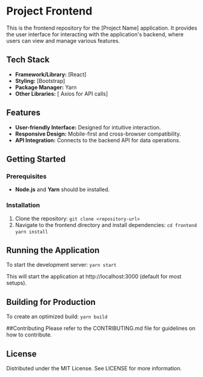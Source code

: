 # Project Frontend

This is the frontend repository for the [Project Name] application. It provides the user interface for interacting with the application's backend, where users can view and manage various features.

## Tech Stack

- **Framework/Library:** [React]
- **Styling:** [Bootstrap]
- **Package Manager:** Yarn
- **Other Libraries:** [ Axios for API calls]

## Features

- **User-friendly Interface:** Designed for intuitive interaction.
- **Responsive Design:** Mobile-first and cross-browser compatibility.
- **API Integration:** Connects to the backend API for data operations.

## Getting Started

### Prerequisites

- **Node.js** and **Yarn** should be installed.
### Installation

1. Clone the repository:
   `git clone <repository-url>`
2. Navigate to the frontend directory and install dependencies:
`cd frontend`
`yarn install`

## Running the Application
To start the development server:
`yarn start`

This will start the application at http://localhost:3000 (default for most setups).
## Building for Production
To create an optimized build:
`yarn build`

##Contributing
Please refer to the CONTRIBUTING.md file for guidelines on how to contribute.

## License
Distributed under the MIT License. See LICENSE for more information.
